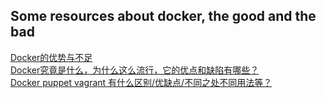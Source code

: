 ## Some resources about docker, the good and the bad
[Docker的优势与不足](http://dockone.io/article/260)  
[Docker究竟是什么，为什么这么流行，它的优点和缺陷有哪些？](http://ourjs.com/detail/541bc324b831953916000005)  
[Docker puppet vagrant 有什么区别/优缺点/不同之处不同用法等？]()  
